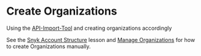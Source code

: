 # Create Organizations

Using the [API-Import-Tool](https://docs.snyk.io/snyk-api/other-tools/tool-snyk-api-import/creating-orgs-in-snyk) and creating organizations accordingly

See the [Snyk Account Structure](https://learn.snyk.io/lesson/groups-and-organizations/) lesson and [Manage Organizations](../../../../snyk-admin/manage-groups-and-organizations/manage-organizations.md) for how to create Organizations manually.
